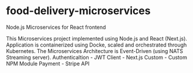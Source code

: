 # food-delivery-microservices
Node.js Microservices for React frontend

This Microservices project implemented using Node.js and React (Next.js). Application is containerized using Docke, scaled and orchestrated through Kubernetes. 
The Microservices Architecture is Event-Driven (using NATS Streaming server). 
Authenticaltion - JWT
Client - Next.js
Custom - Custom NPM Module
Payment - Stripe API
